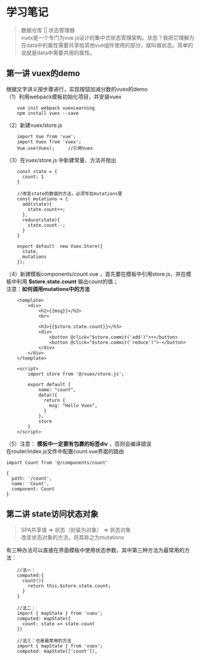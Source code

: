  学习笔记
===

>数据仓库 || 状态管理器    <br>
>vuex是一个专门为vue.js设计的集中式状态管理架构。状态？我把它理解为在data中的属性需要共享给其他vue组件使用的部分，就叫做状态。简单的说就是data中需要共用的属性。


第一讲 vuex的demo
---
根据文字讲义按步骤进行，实现按钮加减分数的vuex的demo  <br>
（1）利用webpack模板初始化项目，并安装vuex

        vue init webpack vuexLearning
        npm install vuex --save

（2）新建vuex/store.js

        import Vue from 'vue';
        import Vuex from 'vuex';
        Vue.use(Vuex);     //引用Vuex

（3）在vuex/store.js 中新建常量、方法并抛出

        const state = {
          count: 1
        }

        //改变state的数值的方法，必须写在mutations里
        const mutations = {
          add(state){
            state.count++;
          },
          reduce(state){
            state.count--;
          }
        }

        export default  new Vuex.Store({
          state,
          mutations
        });

（4）新建模板components/count.vue ，首先要在模板中引用store.js，并在模板中利用 **$store.state.count** 输出count的值；  <br>
     注意：**如何调用mutations中的方法**

        <template>
            <div>
                <h2>{{msg}}</h2>
                <br>

                <h3>{{$store.state.count}}</h3>
                <div>
                    <button @click="$store.commit('add')">+</button>
                    <button @click="$store.commit('reduce')">-</button>
                </div>
            </div>
        </template>

        <script>
            import store from '@/vuex/store.js';

            export default {
                name: "count",
                data(){
                  return {
                    msg: "Hello Vuex",
                  }
                },
                store
            }
        </script>

（5）注意： **模板中一定要有包裹的标签div** ，否则会编译错误 <br>
     在router/index.js文件中配置count.vue界面的路由

    import Count from '@/components/count'

    {
      path: '/count',
      name: 'Count',
      component: Count
    }


第二讲 state访问状态对象
---
>SPA共享值 => 状态（封装为对象） => 状态对象   <br>
>改变状态对象的方法，将其称之为mutations

有三种办法可以直接在界面模板中使用状态参数，其中第三种方法为最常用的方法：

        //法一：
        computed:{
          count(){
            return this.$store.state.count;
          }
        }

        //法二：
        import { mapState } from 'vuex';
        computed: mapState({
          count: state => state.count
        })

        //法三：也是最常用的方法
        import { mapState } from 'vuex';
        computed: mapState(['count']),
